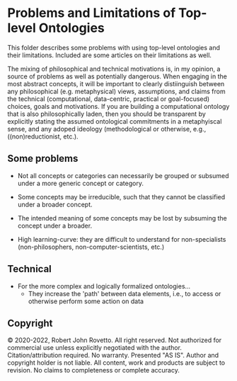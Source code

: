 # Problems and Limitations of Top-level Ontologies

This folder describes some problems with using top-level ontologies and their limitations. Included are some articles on their limitations as well. 

The mixing of philosophical and technical motivations is, in my opinion, a source of problems as well as potentially dangerous.
When engaging in the most abstract concepts, it will be important to clearly distiinguish between any philosophical (e.g. metaphysical) views, assumptions, and claims from the technical (computational, data-centric, practical or goal-focused) choices, goals and motivations.
If you are building a computational ontology that is also philosophically laden, then you should be transparent by explicitly stating the assumed ontological commitments in a metaphyiscal sense, and any adoped ideology (methodological or otherwise, e.g., ((non)reductionist, etc.).

## Some problems
- Not all concepts or categories can necessarily be grouped or subsumed under a more generic concept or category.
- Some concepts may be irreducible, such that they cannot be classified under a broader concept.
- The intended meaning of some concepts may be lost by subsuming the concept under a broader.

- High learning-curve: they are difficult to understand for non-specialists (non-philosophers, non-computer-scientists, etc.)

## Technical 
- For the more complex and logically formalized ontologies...
  - They increase the 'path' between data elements, i.e., to access or otherwise perform some action on data
   
## Copyright
© 2020-2022, Robert John Rovetto. All right reserved.
Not authorized for commercial use unless explicitly negotiated with the author. Citation/attribution required.
No warranty. Presented "AS IS". Author and copyright holder is not liable. All content, work and products are subject to revision. No claims to completeness or complete accuracy.
